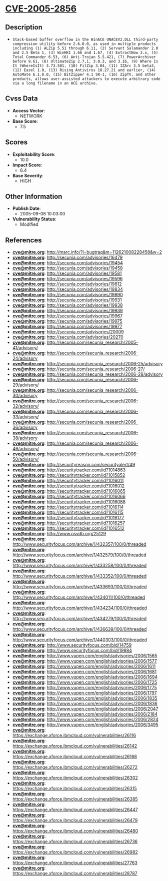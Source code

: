 
# [CVE-2005-2856](https://cve.mitre.org/cgi-bin/cvename.cgi?name=CVE-2005-2856)

## Description

- `Stack-based buffer overflow in the WinACE UNACEV2.DLL third-party compression utility before 2.6.0.0, as used in multiple products including (1) ALZip 5.51 through 6.11, (2) Servant Salamander 2.0 and 2.5 Beta 1, (3) WinHKI 1.66 and 1.67, (4) ExtractNow 3.x, (5) Total Commander 6.53, (6) Anti-Trojan 5.5.421, (7) PowerArchiver before 9.61, (8) UltimateZip 2.7,1, 3.0.3, and 3.1b, (9) Where Is It (WhereIsIt) 3.73.501, (10) FilZip 3.04, (11) IZArc 3.5 beta3, (12) Eazel 1.0, (13) Rising Antivirus 18.27.21 and earlier, (14) AutoMate 6.1.0.0, (15) BitZipper 4.1 SR-1, (16) ZipTV, and other products, allows user-assisted attackers to execute arbitrary code via a long filename in an ACE archive.`

## Cvss Data

- **Access Vector**:
  - NETWORK
- **Base Score**:
  - 7.5

## Scores

- **Exploitability Score**:
  - 10.0
- **Impact Score**:
  - 6.4
- **Base Severity**:
  - HIGH

## Other Information

- **Publish Date**:
  - 2005-09-08 10:03:00
- **Vulnerability Status**:
  - Modified

## References

- **cve@mitre.org**: http://marc.info/?l=bugtraq&m=112621008228458&w=2
- **cve@mitre.org**: http://secunia.com/advisories/16479
- **cve@mitre.org**: http://secunia.com/advisories/19454
- **cve@mitre.org**: http://secunia.com/advisories/19458
- **cve@mitre.org**: http://secunia.com/advisories/19581
- **cve@mitre.org**: http://secunia.com/advisories/19596
- **cve@mitre.org**: http://secunia.com/advisories/19612
- **cve@mitre.org**: http://secunia.com/advisories/19834
- **cve@mitre.org**: http://secunia.com/advisories/19890
- **cve@mitre.org**: http://secunia.com/advisories/19931
- **cve@mitre.org**: http://secunia.com/advisories/19938
- **cve@mitre.org**: http://secunia.com/advisories/19939
- **cve@mitre.org**: http://secunia.com/advisories/19967
- **cve@mitre.org**: http://secunia.com/advisories/19975
- **cve@mitre.org**: http://secunia.com/advisories/19977
- **cve@mitre.org**: http://secunia.com/advisories/20009
- **cve@mitre.org**: http://secunia.com/advisories/20270
- **cve@mitre.org**: http://secunia.com/secunia_research/2005-41/advisory/
- **cve@mitre.org**: http://secunia.com/secunia_research/2006-24/advisory
- **cve@mitre.org**: http://secunia.com/secunia_research/2006-25/advisory
- **cve@mitre.org**: http://secunia.com/secunia_research/2006-27/
- **cve@mitre.org**: http://secunia.com/secunia_research/2006-28/advisory
- **cve@mitre.org**: http://secunia.com/secunia_research/2006-29/advisory/
- **cve@mitre.org**: http://secunia.com/secunia_research/2006-30/advisory
- **cve@mitre.org**: http://secunia.com/secunia_research/2006-32/advisory/
- **cve@mitre.org**: http://secunia.com/secunia_research/2006-33/advisory/
- **cve@mitre.org**: http://secunia.com/secunia_research/2006-36/advisory
- **cve@mitre.org**: http://secunia.com/secunia_research/2006-38/advisory
- **cve@mitre.org**: http://secunia.com/secunia_research/2006-46/advisory/
- **cve@mitre.org**: http://secunia.com/secunia_research/2006-50/advisory/
- **cve@mitre.org**: http://securityreason.com/securityalert/49
- **cve@mitre.org**: http://securitytracker.com/id?1014863
- **cve@mitre.org**: http://securitytracker.com/id?1015852
- **cve@mitre.org**: http://securitytracker.com/id?1016011
- **cve@mitre.org**: http://securitytracker.com/id?1016012
- **cve@mitre.org**: http://securitytracker.com/id?1016065
- **cve@mitre.org**: http://securitytracker.com/id?1016066
- **cve@mitre.org**: http://securitytracker.com/id?1016088
- **cve@mitre.org**: http://securitytracker.com/id?1016114
- **cve@mitre.org**: http://securitytracker.com/id?1016115
- **cve@mitre.org**: http://securitytracker.com/id?1016177
- **cve@mitre.org**: http://securitytracker.com/id?1016257
- **cve@mitre.org**: http://securitytracker.com/id?1016512
- **cve@mitre.org**: http://www.osvdb.org/25129
- **cve@mitre.org**: http://www.securityfocus.com/archive/1/432357/100/0/threaded
- **cve@mitre.org**: http://www.securityfocus.com/archive/1/432579/100/0/threaded
- **cve@mitre.org**: http://www.securityfocus.com/archive/1/433258/100/0/threaded
- **cve@mitre.org**: http://www.securityfocus.com/archive/1/433352/100/0/threaded
- **cve@mitre.org**: http://www.securityfocus.com/archive/1/433693/100/0/threaded
- **cve@mitre.org**: http://www.securityfocus.com/archive/1/434011/100/0/threaded
- **cve@mitre.org**: http://www.securityfocus.com/archive/1/434234/100/0/threaded
- **cve@mitre.org**: http://www.securityfocus.com/archive/1/434279/100/0/threaded
- **cve@mitre.org**: http://www.securityfocus.com/archive/1/436639/100/0/threaded
- **cve@mitre.org**: http://www.securityfocus.com/archive/1/440303/100/0/threaded
- **cve@mitre.org**: http://www.securityfocus.com/bid/14759
- **cve@mitre.org**: http://www.securityfocus.com/bid/19884
- **cve@mitre.org**: http://www.vupen.com/english/advisories/2006/1565
- **cve@mitre.org**: http://www.vupen.com/english/advisories/2006/1577
- **cve@mitre.org**: http://www.vupen.com/english/advisories/2006/1611
- **cve@mitre.org**: http://www.vupen.com/english/advisories/2006/1681
- **cve@mitre.org**: http://www.vupen.com/english/advisories/2006/1694
- **cve@mitre.org**: http://www.vupen.com/english/advisories/2006/1725
- **cve@mitre.org**: http://www.vupen.com/english/advisories/2006/1775
- **cve@mitre.org**: http://www.vupen.com/english/advisories/2006/1797
- **cve@mitre.org**: http://www.vupen.com/english/advisories/2006/1835
- **cve@mitre.org**: http://www.vupen.com/english/advisories/2006/1836
- **cve@mitre.org**: http://www.vupen.com/english/advisories/2006/2047
- **cve@mitre.org**: http://www.vupen.com/english/advisories/2006/2184
- **cve@mitre.org**: http://www.vupen.com/english/advisories/2006/2824
- **cve@mitre.org**: http://www.vupen.com/english/advisories/2006/3495
- **cve@mitre.org**: https://exchange.xforce.ibmcloud.com/vulnerabilities/26116
- **cve@mitre.org**: https://exchange.xforce.ibmcloud.com/vulnerabilities/26142
- **cve@mitre.org**: https://exchange.xforce.ibmcloud.com/vulnerabilities/26168
- **cve@mitre.org**: https://exchange.xforce.ibmcloud.com/vulnerabilities/26272
- **cve@mitre.org**: https://exchange.xforce.ibmcloud.com/vulnerabilities/26302
- **cve@mitre.org**: https://exchange.xforce.ibmcloud.com/vulnerabilities/26315
- **cve@mitre.org**: https://exchange.xforce.ibmcloud.com/vulnerabilities/26385
- **cve@mitre.org**: https://exchange.xforce.ibmcloud.com/vulnerabilities/26447
- **cve@mitre.org**: https://exchange.xforce.ibmcloud.com/vulnerabilities/26479
- **cve@mitre.org**: https://exchange.xforce.ibmcloud.com/vulnerabilities/26480
- **cve@mitre.org**: https://exchange.xforce.ibmcloud.com/vulnerabilities/26736
- **cve@mitre.org**: https://exchange.xforce.ibmcloud.com/vulnerabilities/26982
- **cve@mitre.org**: https://exchange.xforce.ibmcloud.com/vulnerabilities/27763
- **cve@mitre.org**: https://exchange.xforce.ibmcloud.com/vulnerabilities/28787
